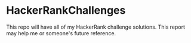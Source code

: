 # HackerRankChallenges
This repo will have all of my HackerRank challenge solutions. This report may help me or someone's future reference.
